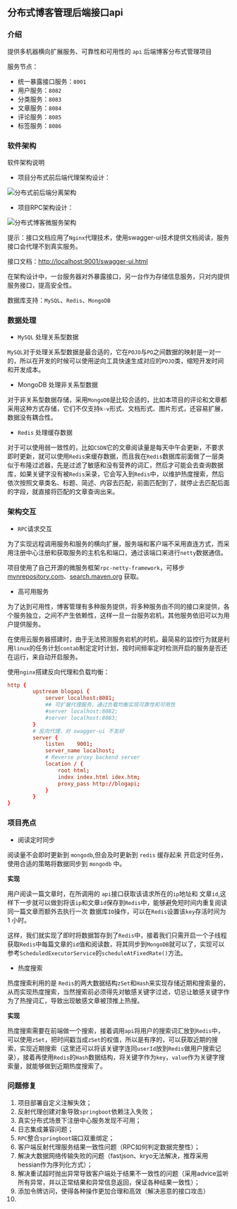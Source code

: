 ## 分布式博客管理后端接口api

### 介绍
提供多机器横向扩展服务、可靠性和可用性的 `api` 后端博客分布式管理项目

服务节点：
- 统一暴露接口服务：`8001`
- 用户服务：`8082`
- 分类服务：`8083`
- 文章服务：`8084`
- 评论服务：`8085`
- 标签服务：`8086`

### 软件架构
软件架构说明

- 项目分布式前后端代理架构设计：

![分布式前后端分离架构](https://yupeng-tuchuang.oss-cn-shenzhen.aliyuncs.com/分布式前后分离架构.png)

- 项目RPC架构设计：

![分布式博客微服务架构](https://yupeng-tuchuang.oss-cn-shenzhen.aliyuncs.com/分布式博客微服务架构.png)

提示：接口文档应用了`Nginx`代理技术，使用swagger-ui技术提供文档阅读，服务接口会代理不到真实服务。

接口文档：[http://localhost:9001/swagger-ui.html](http://localhost:8083/swagger-ui.html)


在架构设计中，一台服务器对外暴露接口，另一台作为存储信息服务，只对内提供服务接口，提高安全性。

数据库支持：`MySQL`、`Redis`、`MongoDB`

### 数据处理

- `MySQL` 处理关系型数据

`MySQL`对于处理关系型数据是最合适的，它在`POJO`与`PO`之间数据的映射是一对一的，所以在开发的时候可以使用逆向工具快速生成对应的`POJO`类，缩短开发时间和开发成本。

- MongoDB 处理非关系型数据

对于非关系型数据存储，采用`MongoDB`是比较合适的，比如本项目的评论和文章都采用这种方式存储，它们不仅支持`k-v`形式、文档形式、图片形式，还容易扩展，数据没有耦合性。

- `Redis` 处理缓存数据

对于可以使用弱一致性的，比如`CSDN`它的文章阅读量是每天中午会更新，不要求即时更新，就可以使用`Redis`来缓存数据，而且我在`Redis`数据库前面做了一层类似于布隆过滤器，先是过滤了敏感和没有营养的词汇，然后才可能会去查询数据库，如果关键字没有被`Redis`采录，它会写入到`Redis`中，以维护热度搜索，然后依次按照文章类名、标题、简述、内容去匹配，前面匹配到了，就停止去匹配后面的字段，就直接将匹配的文章查询出来。


### 架构交互

- `RPC`请求交互

为了实现远程调用服务和服务的横向扩展，服务端和客户端不采用直连方式，而采用注册中心注册和获取服务的主机名和端口，通过该端口来进行`netty`数据通信。

项目使用了自己开源的微服务框架`rpc-netty-framework`，可移步[mvnrepository.com](https://mvnrepository.com)、[search.maven.org](https://search.maven.org/) 获取。

- 高可用服务

为了达到可用性，博客管理有多种服务提供，将多种服务由不同的接口来提供，各个服务独立，之间不产生依赖性，这样一旦一台服务宕机，其他服务依旧可以为用户提供服务。

在使用云服务器搭建时，由于无法预测服务宕机的时机，最简易的监控行为就是利用`linux`的任务计划`contab`制定定时计划，按时间频率定时检测开启的服务是否还在运行，来自动开启服务。

使用`nginx`搭建反向代理和负载均衡：

```cnf
http {
        upstream blogapi {
            server localhost:8081;
            ## 可扩展代理服务，通过负载均衡实现可靠性和可用性
            #server localhost:8082;
            #server localhost:8083;
        }
        # 反向代理，对 swagger-ui 不友好
        server {
            listen    9001;
            server_name localhost;
            # Reverse proxy backend server
            location / {
                root html;
                index index.html idex.htm;
                proxy_pass http://blogapi;
            }
        }
}
```

### 项目亮点

- 阅读定时同步

阅读量不会即时更新到 `mongodb`,但会及时更新到 `redis` 缓存起来
开启定时任务，使用合适的策略将数据同步到 `mongodb` 中。

**实现**

用户阅读一篇文章时，在所调用的 `api`接口获取该请求所在的`ip`地址和 文章`id`,这样下一步就可以做到将该`ip`和文章`id`保存到`Redis`中，能够避免短时间内重复阅读同一篇文章而额外去执行一次 数据库`IO`操作，可以在`Redis`设置该`key`存活时间为 1 小时。

这样，我们就实现了即时将数据暂存到了`Redis`中，接着我们只需开启一个子线程获取`Redis`中每篇文章的`id`值和阅读数，将其同步到`MongoDB`就可以了，实现可以参考`ScheduledExecutorService`的`scheduleAtFixedRate()`方法。


- 热度搜索

热度搜索利用的是 `Redis`的两大数据结构`zSet`和`Hash`来实现存储近期和搜索量的，从而实现热度搜索，当然搜索前必须得先对敏感关键字过滤，切忌让敏感关键字作为了热搜词汇，导致出现敏感文章被顶推上热搜。

**实现**

热度搜索需要在前端做一个搜索，接着调用`api`将用户的搜索词汇放到`Redis`中，可以使用`zSet`，把时间戳当成`zSet`的权值，所以是有序的，可以获取近期的搜索，实现近期搜索（这里还可以将该关键字连同`userId`放到`Redis`做用户搜索记录），接着再使用`Redis`的`Hash`数据结构，将关键字作为`key`，`value`作为关键字搜索量，就能够做到近期热度搜索了。


### 问题修复

1. 项目部署自定义注解失效；
2. 反射代理创建对象导致`springboot`依赖注入失败；
3. 真实分布式场景下注册中心服务发现不可用；
4. 日志集成兼容问题；
5. `RPC`整合`springboot`端口双重绑定；
6. 客户端反射代理服务结果一致性问题（RPC如何判定数据完整性）；
7. 解决大数据网络传输失败的问题（fastjson、kryo无法解决，推荐采用hessian作为序列化方式）；
8. 解决重试超时抛出异常导致客户端处于结果不一致性的问题（采用advice监听所有异常，并以正常结果和异常信息返回，保证各种结果一致性）；
9. 添加令牌访问，使得各种操作更加合理和高效（解决恶意的接口攻击）
10. 
